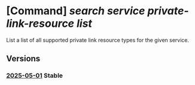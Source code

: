 # [Command] _search service private-link-resource list_

List a list of all supported private link resource types for the given service.

## Versions

### [2025-05-01](/Resources/mgmt-plane/L3N1YnNjcmlwdGlvbnMve30vcmVzb3VyY2Vncm91cHMve30vcHJvdmlkZXJzL21pY3Jvc29mdC5zZWFyY2gvc2VhcmNoc2VydmljZXMve30vcHJpdmF0ZWxpbmtyZXNvdXJjZXM=/2025-05-01.xml) **Stable**

<!-- mgmt-plane /subscriptions/{}/resourcegroups/{}/providers/microsoft.search/searchservices/{}/privatelinkresources 2025-05-01 -->
